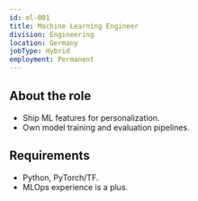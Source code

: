 ```yaml
---
id: ml-001
title: Machine Learning Engineer
division: Engineering
location: Germany
jobType: Hybrid
employment: Permanent
---
```


## About the role

- Ship ML features for personalization.
- Own model training and evaluation pipelines.

## Requirements

- Python, PyTorch/TF.
- MLOps experience is a plus.


